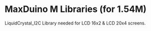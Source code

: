 # MaxDuino M Libraries (for 1.54M)

LiquidCrystal_I2C Library needed for LCD 16x2 & LCD 20x4 screens.

